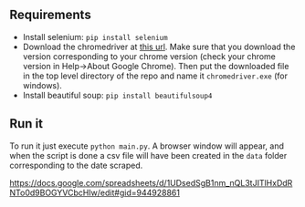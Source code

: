 ## Requirements
* Install selenium: `pip install selenium`
* Download the chromedriver at [this url](https://sites.google.com/a/chromium.org/chromedriver/home). Make sure that you download the version corresponding to your chrome version (check your chrome version in Help->About Google Chrome). Then put the downloaded file in the top level directory of the repo and name it `chromedriver.exe` (for windows).
* Install beautiful soup: `pip install beautifulsoup4`


## Run it
To run it just execute `python main.py`. A browser window will appear,
and when the script is done a csv file will have been created in the `data` folder corresponding to the date scraped.

https://docs.google.com/spreadsheets/d/1UDsedSgB1nm_nQL3tJITlHxDdRNTo0d9BOGYVCbcHIw/edit#gid=944928861